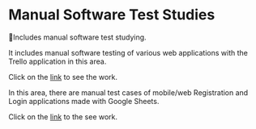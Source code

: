 # Manual Software Test Studies
🌺Includes manual software test studying.

It includes manual software testing of various web applications with the Trello application in this area.

Click on the [link](https://trello.com/invite/b/654M1UJV/ATTIe67092ee68411d5de411980aa912cbf19E996E9C/software-test-workspace) to see the work.

In this area, there are manual test cases of mobile/web Registration and Login applications made with Google Sheets.

Click on the [link](https://docs.google.com/spreadsheets/d/1_r3y7neEDipgC5DNMizddTP2dAWug5rciVcosoMA9S0/edit?usp=sharing) to the see work.
